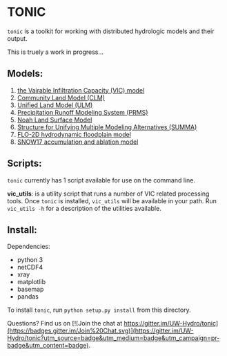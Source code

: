 TONIC
=====

`tonic` is a toolkit for working with distributed hydrologic models and their output.

This is truely a work in progress...

## Models:
1. [the Vairable Infiltration Capacity (VIC) model](https://github.com/UW-Hydro/VIC)
1.  [Community Land Model (CLM)](http://www.cgd.ucar.edu/tss/clm/)
1.  [Unified Land Model (ULM)](https://github.com/UW-Hydro/ULM)
1.  [Precipitation Runoff Modeling System (PRMS)](http://wwwbrr.cr.usgs.gov/projects/SW_MoWS/PRMS.html)
1.  [Noah Land Surface Model](http://www.ral.ucar.edu/research/land/technology/lsm.php)
1.  [Structure for Unifying Multiple Modeling Alternatives (SUMMA)](http://www.ral.ucar.edu/projects/summa/)
1.  [FLO-2D hydrodynamic floodplain model](http://www.flo-2d.com/)
1.  [SNOW17 accumulation and ablation model](http://www.nws.noaa.gov/oh/hrl/nwsrfs/users_manual/part2/_pdf/22snow17.pdf)

## Scripts:
`tonic` currently has 1 script available for use on the command line.

**vic_utils**: is a utility script that runs a number of VIC related processing tools.  Once `tonic` is installed, `vic_utils` will be available in your path.  Run `vic_utils -h` for a description of the utilities available.

## Install:
Dependencies:
- python 3
- netCDF4
- xray
- matplotlib
- basemap
- pandas

To install `tonic`, run `python setup.py install` from this directory.

Questions? Find us on [![Join the chat at https://gitter.im/UW-Hydro/tonic](https://badges.gitter.im/Join%20Chat.svg)](https://gitter.im/UW-Hydro/tonic?utm_source=badge&utm_medium=badge&utm_campaign=pr-badge&utm_content=badge).
